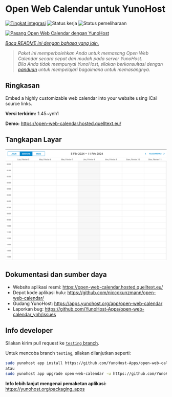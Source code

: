 <!--
N.B.: README ini dibuat secara otomatis oleh <https://github.com/YunoHost/apps/tree/master/tools/readme_generator>
Ini TIDAK boleh diedit dengan tangan.
-->

# Open Web Calendar untuk YunoHost

[![Tingkat integrasi](https://apps.yunohost.org/badge/integration/open-web-calendar)](https://ci-apps.yunohost.org/ci/apps/open-web-calendar/)
![Status kerja](https://apps.yunohost.org/badge/state/open-web-calendar)
![Status pemeliharaan](https://apps.yunohost.org/badge/maintained/open-web-calendar)

[![Pasang Open Web Calendar dengan YunoHost](https://install-app.yunohost.org/install-with-yunohost.svg)](https://install-app.yunohost.org/?app=open-web-calendar)

*[Baca README ini dengan bahasa yang lain.](./ALL_README.md)*

> *Paket ini memperbolehkan Anda untuk memasang Open Web Calendar secara cepat dan mudah pada server YunoHost.*  
> *Bila Anda tidak mempunyai YunoHost, silakan berkonsultasi dengan [panduan](https://yunohost.org/install) untuk mempelajari bagaimana untuk memasangnya.*

## Ringkasan

Embed a highly customizable web calendar into your website using ICal source links.

**Versi terkirim:** 1.45~ynh1

**Demo:** <https://open-web-calendar.hosted.quelltext.eu/>

## Tangkapan Layar

![Tangkapan Layar pada Open Web Calendar](./doc/screenshots/screenshot.png)

## Dokumentasi dan sumber daya

- Website aplikasi resmi: <https://open-web-calendar.hosted.quelltext.eu/>
- Depot kode aplikasi hulu: <https://github.com/niccokunzmann/open-web-calendar/>
- Gudang YunoHost: <https://apps.yunohost.org/app/open-web-calendar>
- Laporkan bug: <https://github.com/YunoHost-Apps/open-web-calendar_ynh/issues>

## Info developer

Silakan kirim pull request ke [`testing` branch](https://github.com/YunoHost-Apps/open-web-calendar_ynh/tree/testing).

Untuk mencoba branch `testing`, silakan dilanjutkan seperti:

```bash
sudo yunohost app install https://github.com/YunoHost-Apps/open-web-calendar_ynh/tree/testing --debug
atau
sudo yunohost app upgrade open-web-calendar -u https://github.com/YunoHost-Apps/open-web-calendar_ynh/tree/testing --debug
```

**Info lebih lanjut mengenai pemaketan aplikasi:** <https://yunohost.org/packaging_apps>
